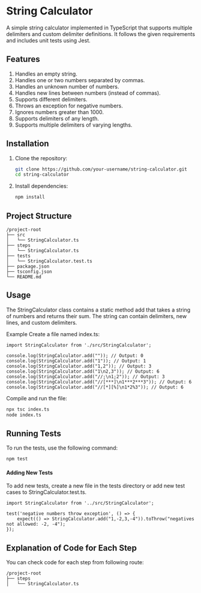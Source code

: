 # String Calculator

A simple string calculator implemented in TypeScript that supports multiple delimiters and custom delimiter definitions. It follows the given requirements and includes unit tests using Jest.

## Features

1. Handles an empty string.
2. Handles one or two numbers separated by commas.
3. Handles an unknown number of numbers.
4. Handles new lines between numbers (instead of commas).
5. Supports different delimiters.
6. Throws an exception for negative numbers.
7. Ignores numbers greater than 1000.
8. Supports delimiters of any length.
9. Supports multiple delimiters of varying lengths.

## Installation

1. Clone the repository:

    ```bash
    git clone https://github.com/your-username/string-calculator.git
    cd string-calculator
    ```

2. Install dependencies:

    ```bash
    npm install
    ```

## Project Structure

```plaintext
/project-root
├── src
│   └── StringCalculator.ts
├── steps
│   └── StringCalculator.ts
├── tests
│   └── StringCalculator.test.ts
├── package.json
├── tsconfig.json
└── README.md
```

## Usage
The StringCalculator class contains a static method add that takes a string of numbers and returns their sum. The string can contain delimiters, new lines, and custom delimiters.

Example
Create a file named index.ts:

    import StringCalculator from './src/StringCalculator';

    console.log(StringCalculator.add("")); // Output: 0
    console.log(StringCalculator.add("1")); // Output: 1
    console.log(StringCalculator.add("1,2")); // Output: 3
    console.log(StringCalculator.add("1\n2,3")); // Output: 6
    console.log(StringCalculator.add("//;\n1;2")); // Output: 3
    console.log(StringCalculator.add("//[***]\n1***2***3")); // Output: 6
    console.log(StringCalculator.add("//[*][%]\n1*2%3")); // Output: 6

Compile and run the file:

```bash
npx tsc index.ts
node index.ts
```

## Running Tests
To run the tests, use the following command:

```bash
npm test
```

#### Adding New Tests
To add new tests, create a new file in the tests directory or add new test cases to StringCalculator.test.ts.

```
import StringCalculator from '../src/StringCalculator';

test('negative numbers throw exception', () => {
    expect(() => StringCalculator.add("1,-2,3,-4")).toThrow("negatives not allowed: -2, -4");
});
```

## Explanation of Code for Each Step
You can check code for each step from following route:

```plaintext
/project-root
├── steps
│   └── StringCalculator.ts
```
